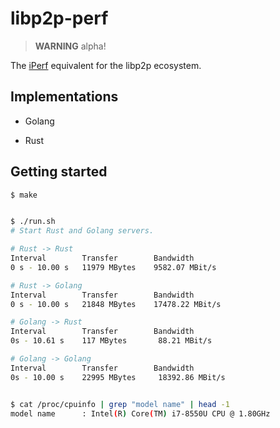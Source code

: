 # libp2p-perf

> **WARNING** alpha!

The [iPerf](https://en.wikipedia.org/wiki/Iperf) equivalent for the libp2p
ecosystem.

## Implementations

- Golang

- Rust


## Getting started

```bash
$ make


$ ./run.sh
# Start Rust and Golang servers.

# Rust -> Rust
Interval        Transfer        Bandwidth
0 s - 10.00 s   11979 MBytes    9582.07 MBit/s

# Rust -> Golang
Interval        Transfer        Bandwidth
0 s - 10.00 s   21848 MBytes    17478.22 MBit/s

# Golang -> Rust
Interval        Transfer        Bandwidth
0s - 10.61 s    117 MBytes       88.21 MBit/s

# Golang -> Golang
Interval        Transfer        Bandwidth
0s - 10.00 s    22995 MBytes     18392.86 MBit/s


$ cat /proc/cpuinfo | grep "model name" | head -1
model name      : Intel(R) Core(TM) i7-8550U CPU @ 1.80GHz
```
